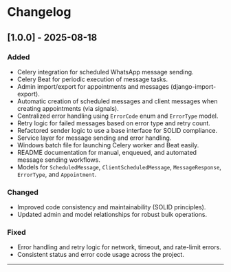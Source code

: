 # Changelog

## [1.0.0] - 2025-08-18
### Added
- Celery integration for scheduled WhatsApp message sending.
- Celery Beat for periodic execution of message tasks.
- Admin import/export for appointments and messages (django-import-export).
- Automatic creation of scheduled messages and client messages when creating appointments (via signals).
- Centralized error handling using `ErrorCode` enum and `ErrorType` model.
- Retry logic for failed messages based on error type and retry count.
- Refactored sender logic to use a base interface for SOLID compliance.
- Service layer for message sending and error handling.
- Windows batch file for launching Celery worker and Beat easily.
- README documentation for manual, enqueued, and automated message sending workflows.
- Models for `ScheduledMessage`, `ClientScheduledMessage`, `MessageResponse`, `ErrorType`, and `Appointment`.

### Changed
- Improved code consistency and maintainability (SOLID principles).
- Updated admin and model relationships for robust bulk operations.

### Fixed
- Error handling and retry logic for network, timeout, and rate-limit errors.
- Consistent status and error code usage across the project.

---
